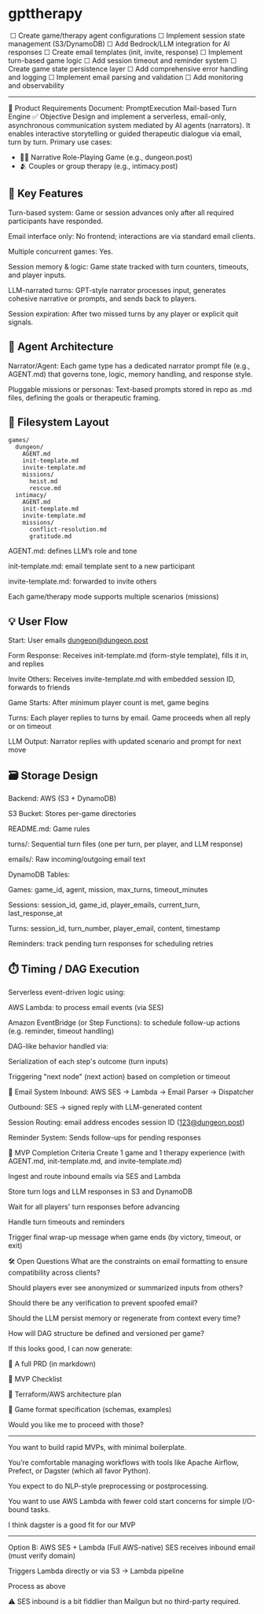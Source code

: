 # gpttherapy


    ☐ Create game/therapy agent configurations
     ☐ Implement session state management (S3/DynamoDB)
     ☐ Add Bedrock/LLM integration for AI responses
     ☐ Create email templates (init, invite, response)
     ☐ Implement turn-based game logic
     ☐ Add session timeout and reminder system
     ☐ Create game state persistence layer
     ☐ Add comprehensive error handling and logging
     ☐ Implement email parsing and validation
     ☐ Add monitoring and observability


---

📄 Product Requirements Document: PromptExecution Mail-based Turn Engine
✅ Objective
Design and implement a serverless, email-only, asynchronous communication system mediated by AI agents (narrators). It enables interactive storytelling or guided therapeutic dialogue via email, turn by turn. Primary use cases:

- 🧙‍♂️ Narrative Role-Playing Game (e.g., dungeon.post)
- 🫂 Couples or group therapy (e.g., intimacy.post)

## 🔑 Key Features
Turn-based system: Game or session advances only after all required participants have responded.

Email interface only: No frontend; interactions are via standard email clients.

Multiple concurrent games: Yes.

Session memory & logic: Game state tracked with turn counters, timeouts, and player inputs.

LLM-narrated turns: GPT-style narrator processes input, generates cohesive narrative or prompts, and sends back to players.

Session expiration: After two missed turns by any player or explicit quit signals.

## 🧠 Agent Architecture
Narrator/Agent: Each game type has a dedicated narrator prompt file (e.g., AGENT.md) that governs tone, logic, memory handling, and response style.

Pluggable missions or personas: Text-based prompts stored in repo as .md files, defining the goals or therapeutic framing.

## 📁 Filesystem Layout
```
games/
  dungeon/
    AGENT.md
    init-template.md
    invite-template.md
    missions/
      heist.md
      rescue.md
  intimacy/
    AGENT.md
    init-template.md
    invite-template.md
    missions/
      conflict-resolution.md
      gratitude.md
```
AGENT.md: defines LLM’s role and tone

init-template.md: email template sent to a new participant

invite-template.md: forwarded to invite others

Each game/therapy mode supports multiple scenarios (missions)

## 💡 User Flow
Start: User emails dungeon@dungeon.post

Form Response: Receives init-template.md (form-style template), fills it in, and replies

Invite Others: Receives invite-template.md with embedded session ID, forwards to friends

Game Starts: After minimum player count is met, game begins

Turns: Each player replies to turns by email. Game proceeds when all reply or on timeout

LLM Output: Narrator replies with updated scenario and prompt for next move

## 🗃️ Storage Design
Backend: AWS (S3 + DynamoDB)

S3 Bucket: Stores per-game directories

README.md: Game rules

turns/: Sequential turn files (one per turn, per player, and LLM response)

emails/: Raw incoming/outgoing email text

DynamoDB Tables:

Games: game_id, agent, mission, max_turns, timeout_minutes

Sessions: session_id, game_id, player_emails, current_turn, last_response_at

Turns: session_id, turn_number, player_email, content, timestamp

Reminders: track pending turn responses for scheduling retries

## ⏱️ Timing / DAG Execution
Serverless event-driven logic using:

AWS Lambda: to process email events (via SES)

Amazon EventBridge (or Step Functions): to schedule follow-up actions (e.g. reminder, timeout handling)

DAG-like behavior handled via:

Serialization of each step's outcome (turn inputs)

Triggering "next node" (next action) based on completion or timeout

📧 Email System
Inbound: AWS SES → Lambda → Email Parser → Dispatcher

Outbound: SES → signed reply with LLM-generated content

Session Routing: email address encodes session ID (123@dungeon.post)

Reminder System: Sends follow-ups for pending responses

🧪 MVP Completion Criteria
 Create 1 game and 1 therapy experience (with AGENT.md, init-template.md, and invite-template.md)

 Ingest and route inbound emails via SES and Lambda

 Store turn logs and LLM responses in S3 and DynamoDB

 Wait for all players' turn responses before advancing

 Handle turn timeouts and reminders

 Trigger final wrap-up message when game ends (by victory, timeout, or exit)

🛠️ Open Questions
What are the constraints on email formatting to ensure compatibility across clients?

Should players ever see anonymized or summarized inputs from others?

Should there be any verification to prevent spoofed email?

Should the LLM persist memory or regenerate from context every time?

How will DAG structure be defined and versioned per game?

If this looks good, I can now generate:

📘 A full PRD (in markdown)

🧪 MVP Checklist

🔧 Terraform/AWS architecture plan

🧬 Game format specification (schemas, examples)

Would you like me to proceed with those?

---

You want to build rapid MVPs, with minimal boilerplate.

You’re comfortable managing workflows with tools like Apache Airflow, Prefect, or Dagster (which all favor Python).

You expect to do NLP-style preprocessing or postprocessing.

You want to use AWS Lambda with fewer cold start concerns for simple I/O-bound tasks.

I think dagster is a good fit for our MVP

----
Option B: AWS SES + Lambda (Full AWS-native)
SES receives inbound email (must verify domain)

Triggers Lambda directly or via S3 → Lambda pipeline

Process as above

⚠️ SES inbound is a bit fiddlier than Mailgun but no third-party required.



